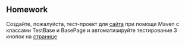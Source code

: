 ## Homework

Создайте, пожалуйста, тест-проект для [сайта](http://the-internet.herokuapp.com/) при помощи Maven с классами TestBase и BasePage и автоматизируйте тестирование 3 кнопок на [странице](http://the-internet.herokuapp.com/javascript_alerts) 
